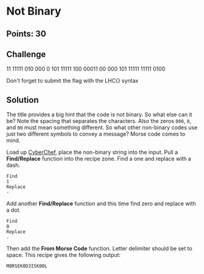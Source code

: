 # Not Binary

## Points: 30

## Challenge
11 11111 010 000 0 101 11111 100 00011 00 000 101 11111 11111 0100

Don't forget to submit the flag with the LHC{} syntax

## Solution
The title provides a big hint that the code is not binary. So what else can it be? Note the spacing that separates the characters. Also the zeros `000`, `0`, and `00` must mean something different. So what other non-binary codes use just two different symbols to convey a message? Morse code comes to mind.

Load up [CyberChef](https://gchq.github.io/CyberChef), place the non-binary string into the input. Pull a **Find/Replace** function into the recipe zone. Find a one and replace with a dash.

```
Find
1
Replace
-
```

Add another **Find/Replace** function and this time find zero and replace with a dot.

```
Find
0
Replace
.
```

Then add the **From Morse Code** function. Letter delimiter should be set to space. This recipe gives the following output:

```
M0RSEK0D3ISK00L
```